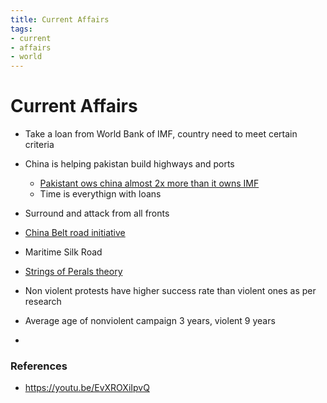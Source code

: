 ```yaml
---
title: Current Affairs
tags:
- current
- affairs
- world
---
```


# Current Affairs

<TagLinks />

* Take a loan from World Bank of IMF, country need to meet certain criteria
* China is helping pakistan build highways and ports
  * [Pakistant ows china almost 2x more than it owns IMF](https://economictimes.indiatimes.com/news/international/world-news/pakistan-owes-china-more-money-than-it-owes-the-imf/articleshow/71417956.cms)
  * Time is everythign with loans
* Surround and attack from all fronts
* [China Belt road initiative](https://en.wikipedia.org/wiki/Belt_and_Road_Initiative)
* Maritime Silk Road
* [Strings of Perals theory](https://en.wikipedia.org/wiki/String_of_Pearls_(Indian_Ocean)#:~:text=The%20String%20of%20Pearls%20is,in%20the%20Horn%20of%20Africa.)


* Non violent protests have higher success rate than violent ones as per research
* Average age of nonviolent campaign 3 years, violent 9 years
* 


### References

* https://youtu.be/EvXROXiIpvQ

<Footer />
